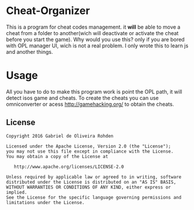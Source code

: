 # Cheat-Organizer
This is a program for cheat codes management. it <b>will</b> be able to move a cheat from a folder to another(wich will deactivate or activate the cheat before you start the game).
Why would you use this? only if you are bored with OPL manager UI, wich is not a real problem.
I only wrote this to learn js and another things.

# Usage
All you have to do to make this program work is point the OPL path, it will detect isos game and cheats.
To create the cheats you can use omniconverter or acess http://gamehacking.org/ to obtain the cheats.

License
-------

    Copyright 2016 Gabriel de Oliveira Rohden

    Licensed under the Apache License, Version 2.0 (the "License");
    you may not use this file except in compliance with the License.
    You may obtain a copy of the License at

       http://www.apache.org/licenses/LICENSE-2.0

    Unless required by applicable law or agreed to in writing, software
    distributed under the License is distributed on an "AS IS" BASIS,
    WITHOUT WARRANTIES OR CONDITIONS OF ANY KIND, either express or implied.
    See the License for the specific language governing permissions and
    limitations under the License.
